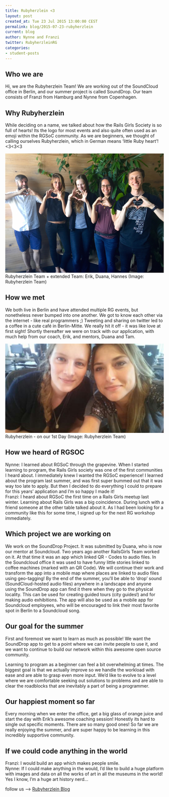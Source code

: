 ```yaml
---
title: Rubyherzlein <3
layout: post
created_at: Tue 23 Jul 2015 13:00:00 CEST
permalink: blog/2015-07-23-rubyherzlein
current: blog
author: Nynne and Franzi
twitter: RubyherzleinRG
categories: 
- student-posts
---
```



Who we are
---------------------------
Hi, we are the Rubyherzlein Team! We are working out of the SoundCloud office in Berlin, and our summer project is called SoundDrop. Our team consists of Franzi from Hamburg and Nynne from Copenhagen.


Why Rubyherzlein
---------------------------
While deciding on a name, we talked about how the Rails Girls Society is so full of hearts! Its the logo for most events and also quite often used as an emoji within the RGSoC community. As we are beginners, we thought of calling ourselves Rubyherzlein, which in German means ‘little Ruby heart’! <3<3<3

<img src="/img/blog/2015/rubyherzlein.JPG" alt="Team Rubyherzlein" width="600">
<div class="image-credits">Rubyherzlein Team + extended Team: Erik, Duana, Hannes  (Image: Rubyherzlein Team) </div>



How we met
---------------------------

We both live in Berlin and have attended multiple RG events, but nonetheless never bumped into one another. We got to know each other via the internet - like real programmers ;) Tweeting and sharing on twitter led to a coffee in a cute café in Berlin-Mitte. We really hit it off - it was like love at first sight! Shortly thereafter we were on track with our application, with much help from our coach, Erik, and mentors, Duana and Tam.

<img src="/img/blog/2015/rubyherzlein_team.jpg" alt="Team Rubyherzlein" width="600">
<div class="image-credits"> Rubyherzlein - on our 1st Day (Image: Rubyherzlein Team)</div>



How we heard of RGSOC
---------------------------

Nynne: I learned about RGSoC through the grapevine. When I started learning to program, the Rails Girls society was one of the first communities I heard about. I immediately knew I wanted the RGSoC experience! I learned about the program last summer, and was first super bummed out that it was way too late to apply. But then I decided to do everything I could to prepare for this years’ application and I’m so happy I made it!  
Franzi: I heard about RGSoC the first time on a Rails Girls meetup last winter. Learning about Rails Girls was a big coincidence. During lunch with a friend someone at the other table talked about it. As I had been looking for a community like this for some time, I signed up for the next RG workshop immediately.


Which project we are working on
---------------------------

We work on the SoundDrop Project. It was submitted by Duana, who is now our mentor at Soundcloud. Two years ago another RailsGirls Team worked on it. At that time it was an app which linked QR - Codes to audio files. In the Soundcloud office it was used to have funny little stories linked to coffee machines (marked with an QR Code). We will continue their work and transform the app into a mobile map where places are linked to audio files using geo-tagging! By the end of the summer, you’ll be able to ‘drop’ sound (SoundCloud-hosted audio files) anywhere in a landscape and anyone using the SoundDrop app can find it there when they go to the physical locality. This can be used for creating guided tours (city guides!) and for making audio exhibitions. The app will also be used as a mobile app for Soundcloud employees, who will be encouraged to link their most favorite spot in Berlin to a Soundcloud song.


Our goal for the summer
---------------------------

First and foremost we want to learn as much as possible! We want the SoundDrop app to get to a point where we can invite people to use it, and we want to continue to build our network within this awesome open source community.

Learning to program as a beginner can feel a bit overwhelming at times. The biggest goal is that we actually improve so we handle the workload with ease and are able to grasp even more input. We’d like to evolve to a level where we are comfortable seeking out solutions to problems and are able to clear the roadblocks that are inevitably a part of being a programmer.

Our happiest moment so far
---------------------------

Every morning when we enter the office, get a big glass of orange juice and start the day with Erik’s awesome coaching session! Honestly its hard to single out specific moments. There are so many good ones! So far we are really enjoying the summer, and are super happy to be learning in this incredibly supportive community.


If we could code anything in the world
---------------------------

Franzi: I would build an app which makes people smile.  
Nynne: If I could make anything in the would, I’d like to build a huge platform with images and data on all the works of art in all the museums in the world! Yes I know, I’m a huge art history nerd...


follow us --> [Rubyherzlein Blog](http://rubyherzlein.github.io/)

